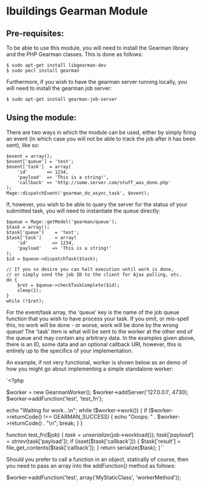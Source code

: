 Ibuildings Gearman Module
=========================

Pre-requisites:
---------------
To be able to use this module, you will need to install the Gearman library and the PHP Gearman classes.  This is done as follows:

    $ sudo apt-get install libgearman-dev
    $ sudo pecl install gearman

Furthermore, if you wish to have the gearman server running locally, you will need to install the gearman job server:

    $ sudo apt-get install gearman-job-server

Using the module:
-----------------
There are two ways in which the module can be used, either by simply firing an event (in which case you will not be able to track the job after it has been sent), like so:

    $event = array();
    $event['queue'] = 'test';
    $event['task']  = array(
        'id'       => 1234,
        'payload'  => 'This is a string!',
        'callback' => 'http://some.server.com/stuff_was_done.php'
    );
    Mage::dispatchEvent('gearman_do_async_task', $event);

If, however, you wish to be able to query the server for the status of your submitted task, you will need to instantiate the queue directly:

    $queue = Mage::getModel('gearman/queue');
    $task = array();
    $task['queue']    = 'test';
    $task['task']     = array(
        'id'         => 1234,
        'payload'    => 'This is a string!'
    );
    $id = $queue->dispatchTask($task);
    
    // If you so desire you can halt execution until work is done,
    // or simply send the job ID to the client for Ajax polling, etc.
    do {
        $ret = $queue->checkTaskComplete($id);
        sleep(1);
    }
    while (!$ret);

For the event/task array, the 'queue' key is the name of the job queue function that you wish to have process your task.  If you omit, or mis-spell this, no work will be done - or worse, work will be done by the wrong queue!  The 'task' item is what will be sent to the worker at the other end of the queue and may contain any arbitrary data.  In the  examples given above, there is an ID, some data and an optional callback URI, however, this is entirely up to the specifics of your implementation.

An example, if not very functional, worker is shown below as an demo of how you might go about implementing a simple standalone worker:

`<?php

$worker = new GearmanWorker();
$worker->addServer('127.0.0.1', 4730);
$worker->addFunction('test', 'test_fn');

echo "Waiting for work...\n";
while ($worker->work()) {
    if ($worker->returnCode() !== GEARMAN_SUCCESS) {
        echo "Ooops: " . $worker->returnCode() . "\n";
        break;
    }
}

function test_fn($job)
{
    $task = unserialize($job->workload());
    $task['payload'] = strrev($task['payload']);
    if (isset($task['callback'])) {
        $task['result'] = file_get_contents($task['callback']);
    }
    return serialize($task);
}``

Should you prefer to call a function in an object, statically of course, then you need to pass an array into the addFunction() method as follows:

$worker->addFunction('test', array('MyStaticClass', 'workerMethod'));